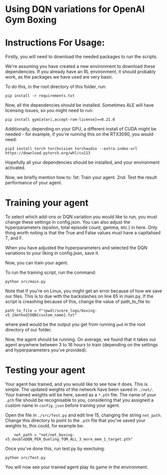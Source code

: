 # Using DQN variations for OpenAI Gym Boxing

# Instructions For Usage:

Firstly, you will need to download the needed packages to run the scripts.

We're assuming you have created a new environment to download these dependencies.
If you already have an RL environment, it should probably work, as the packages we have used are very basic.

To do this, in the root directory of this folder, run:
```
pip install -r requirements.txt
```

Now, all the dependencies should be installed.
Sometimes ALE will have licensing issues, so you might need to run:
```
pip install gym[atari,accept-rom-license]==0.21.0
```

Additionally, depending on your GPU, a different install of CUDA might be needed - for example, if you're running this on the RTX3090, you would need:
```
pip3 install torch torchvision torchaudio --extra-index-url https://download.pytorch.org/whl/cu113
```
Hopefully all your dependencies should be installed, and your environment activated.

Now, we briefly mention how to:
  1st: Train your agent.
  2nd: Test the result performance of your agent.

# Training your agent
To select which add-ons or DQN variation you would like to run, you must change these settings in config.json.
You can also adjust the hyperparameters (epsilon, total episode count, gamma, etc.) in here. Only thing worth noting is that the True and False values must have a capitalised T, and F. 

When you have adjusted the hyperparameters and selected the DQN variations to your liking in config.json, save it.

Now, you can train your agent.

To run the training script, run the command:
```
python src/main.py
```
Note that if you're on Linux, you might get an error because of how we save our files.
This is to due with the backslashes on line 65 in main.py.
If the script is creashing because of this, change the value of path_to_file to:
```
path_to_file = f"(pwd)/score_logs/boxing-v5_{method}DQN{custom_name}.txt"
```
where pwd would be the output you get from running `pwd` in the root directory of our folder.

Now, the agent should be running. On average, we found that it takes our agent anywhere between 3 to 16 hours to train (depending on the settings and hyperparameters you've provided). 

# Testing your agent
Your agent has trained, and you would like to see how it does.
This is simple. 
The updated weights of the network have been saved in `./net/`.
Your trained weights will be here, saved as a `*.pth` file. 
The name of your `.pth` file should be recognisable to you, considering that you assigned a custom name in `config.json` before training your agent.

Open the file in `./src/Test.py` and edit line 15, changing the string `net_path`.
Change this directory to point to the `.pth` file that you've saved your weights to, this could, for example be:
```
	net_path = "net/net_boxing-v5_doubleDQN_PER_Dueling_TOM_ALL_3_more_mem_1_target.pth"
```

Once you've done this, run test.py by exectuing:
```
python src/Test.py
```

You will now see your trained agent play its game in the environment.






